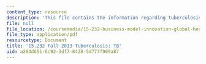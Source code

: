 ```yaml
---
content_type: resource
description: 'This file contains the information regarding tuberculosis: TB.'
file: null
file_location: /coursemedia/15-232-business-model-innovation-global-health-in-frontier-markets-fall-2013/a284d6516c923df784285d777f909a87_MIT15_232F13_a1_tb_07.pdf
file_type: application/pdf
resourcetype: Document
title: '15.232 Fall 2013 Tuberculosis: TB'
uid: a284d651-6c92-3df7-8428-5d777f909a87
---
```

